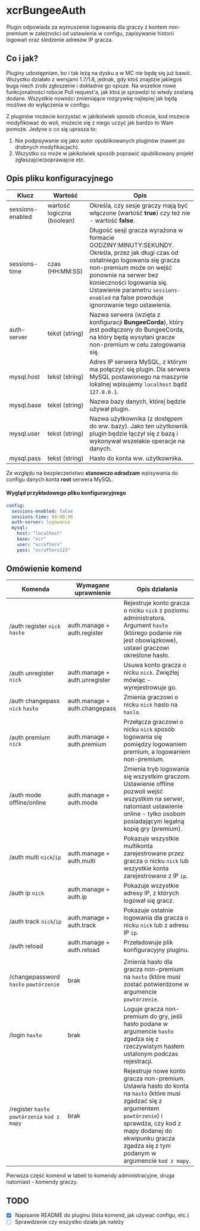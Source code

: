# xcrBungeeAuth

Plugin odpowiada za wymuszenie logowania dla graczy z kontem non-premium w zależności od ustawienia w configu, zapisywanie historii logowań oraz śledzenie adresów IP gracza.

## Co i jak?

Pluginy udostępniam, bo i tak leżą na dysku a w MC nie będę się już bawić. Wszystko działało z wersjami 1.7/1.8, jednak, gdy ktoś znajdzie jakiegoś buga niech zrobi zgłoszenie i dokładnie go opisze. Na wszelkie nowe funkcjonalności robicie Pull request'a, jak ktoś je sprawdzi to wtedy zostaną dodane. Wszystkie nowości zmieniające rozgrywkę najlepiej jak będą możliwe do wyłączenia w configu.

Z pluginów możecie korzystać w jakikolwiek sposób chcecie, kod możecie modyfikować do woli, możecie się z niego uczyć jak bardzo to Wam pomoże. Jedyne o co się uprasza to:
1. Nie podpisywanie się jako autor opublikowanych pluginów (nawet po drobnych modyfikacjach).
2. Wszystko co może w jakikolwiek sposób poprawić opublikowany projekt zgłaszajcie/poprawajcie etc.

## Opis pliku konfiguracyjnego

| Klucz | Wartość | Opis |
| ----- | ------- | ---- |
| sessions-enabled | wartość logiczna (boolean) | Określa, czy sesje graczy mają być włączone (wartość **true**) czy też nie - wartość **false**. |
| sessions-time | czas (HH:MM:SS) | Długość sesji gracza wyrażona w formacie GODZINY:MINUTY:SEKUNDY. Określa, przez jak długi czas od ostatniego logowania się gracza non-premium może on wejść ponownie na serwer bez konieczności logowania się. Ustawienie parametru `sessions-enabled` na false powoduje ignorowanie tego ustawienia. |
| auth-server | tekst (string) | Nazwa serwera (wzięta z konfiguracji **BungeeCorda**), który jest podłączony do BungeeCorda, na który będą wysyłani gracze non-premium w celu zalogowania się. |
| mysql.host | tekst (string) | Adres IP serwera MySQL, z którym ma połączyć się plugin. Dla serwera MySQL postawionego na maszynie lokalnej wpisujemy `localhost` bądź `127.0.0.1`. |
| mysql.base | tekst (string) | Nazwa bazy danych, której będzie używał plugin. |
| mysql.user | tekst (string) | Nazwa użytkownika (z dostępem do ww. bazy). Jako ten użytkownik plugin będzie łączył się z bazą i wykonywał wszelakie operacje na danych. |
| mysql.pass | tekst (string) | Hasło do konta ww. użytkownika. |

Ze względu na bezpieczeństwo **stanowczo odradzam** wpisywania do configu danych konta **root** serwera MySQL.

#### Wygląd przykładowego pliku konfiguracyjnego

```yaml
config:
  sessions-enabled: false
  sessions-time: 00:00:00
  auth-server: logowanie
  mysql:
    host: "localhost"
    base: "xcr"
    user: "xcrafters"
    pass: "xcrafters123"
```

## Omówienie komend

| Komenda | Wymagane uprawnienie | Opis działania |
| ------- | -------------------- | -------------- |
| /auth register `nick` `hasło` | auth.manage + auth.register | Rejestruje konto gracza o nicku `nick` z poziomu administratora. Argument `hasło` (którego podanie nie jest obowiązkowe), ustawi graczowi określone hasło. |
| /auth unregister `nick` | auth.manage + auth.unregister | Usuwa konto gracza o nicku `nick`. Zwięźlej mówiąc - wyrejestrowuje go. |
| /auth changepass `nick` `hasło` | auth.manage + auth.changepass | Zmienia graczowi o nicku `nick` haslo na `haslo`. |
| /auth premium `nick` | auth.manage + auth.premium | Przełącza graczowi o nicku `nick` sposób logowania się pomiędzy logowaniem premium, a logowaniem non-premium. |
| /auth mode offline/online | auth.manage + auth.mode | Zmienia tryb logowania się wszystkim graczom. Ustawienie offline pozwoli wejść wszystkim na serwer, natomiast ustawienie online - tylko osobom posiadającym legalną kopię gry (premium). |
| /auth multi `nick`/`ip` | auth.manage + auth.multi | Pokazuje wszystkie multikonta zarejestrowane przez gracza o nicku `nick` lub wszystkie konta zarejestrowane z IP `ip`. |
| /auth ip `nick` | auth.manage + auth.ip | Pokazuje wszystkie adresy IP, z których logował się gracz. |
| /auth track `nick`/`ip` | auth.manage + auth.track | Pokazuje ostatnie logowania dla gracza o nicku `nick` lub z adresu IP `ip`. |
| /auth reload | auth.manage + auth.reload | Przeładowuje plik konfiguracyjny pluginu. |
||||
| /changepassword `hasło` `powtórzenie` | brak | Zmienia hasło dla gracza non-premium na `hasło` (które musi zostać potwierdzone w argumencie `powtórzenie`. |
| /login `hasło` | brak | Loguje gracza non-premium do gry, jeśli hasło podane w argumencie `hasło` zgadza się z rzeczywistym hasłem ustalonym podczas rejestracji. |
| /register `hasło` `powtórzenie` `kod z mapy` | brak | Rejestruje nowe konto gracza non-premium. Ustawia hasło do konta na `hasło` (które musi zgadzać się z argumentem `powtórzenie`) i sprawdza, czy kod z mapy dodanej do ekwipunku gracza zgadza się z tym podanym w argumencie `kod z mapy`. |

Pierwsza część komend w tabeli to komendy administracyjne, druga natomiast - komendy graczy.

## TODO
- [x] Napisanie README do pluginu (lista komend, jak używać configu, etc.)
- [ ] Sprawdzenie czy wszystko działa jak należy
